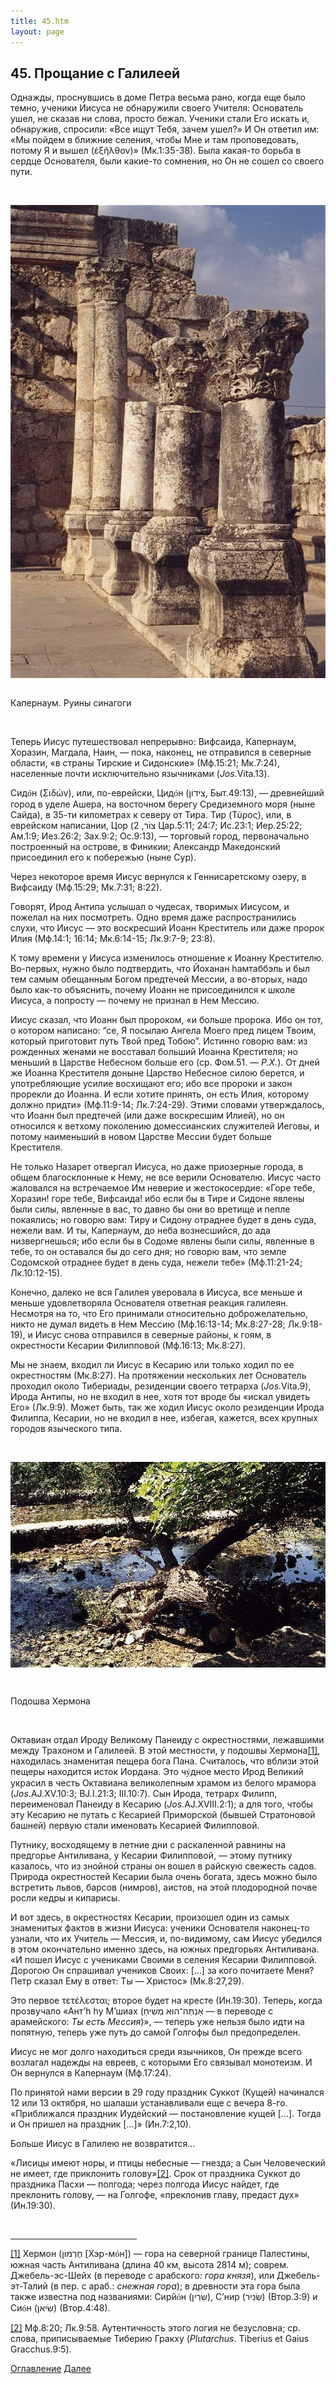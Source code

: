 ```yaml
---
title: 45.htm
layout: page
---
```




<title>Руслан Хазарзар. Сын Человеческий. Глава сорок пятая</title>


<h2>45. Прощание с Галилеей</h2>

<p>Однажды, проснувшись в доме Петра весьма рано, когда еще было темно, ученики
Иисуса не обнаружили своего Учителя: Основатель ушел, не сказав ни слова,
просто бежал. Ученики стали Его искать и, обнаружив, спросили: «Все ищут Тебя,
зачем ушел?» И Он ответил им: «Мы пойдем в ближние селения, чтобы Мне и там
проповедовать, потому Я и вышел (<span
class=g>&#7952;&#958;&#8134;&#955;&#952;&#959;&#957;</span>)» (Мк.1:35-38).
Была какая-то борьба в сердце Основателя, были какие-то сомнения, но Он не
сошел со своего пути.</p>

<p class=c>&nbsp;</p>
<p class=c><img src="design/kphrnhm4.jpg" alt="Капернаум"
align="center" border="0"></p>
<p class=c><br>Капернаум. Руины синагоги</p>
<p class=c>&nbsp;</p>

<p>Теперь Иисус путешествовал непрерывно: Вифсаида, Капернаум, Хоразин,
Магдала, Наин, — пока, наконец, не отправился в северные области, «в страны
Тирские и Сидонские» (Мф.15:21; Мк.7:24), населенные почти исключительно
язычниками (<i>Jos.</i>Vita.13).</p>

<p>Сид<font face="Times New Roman">&oacute;</font>н (<span
class=g>&#931;&#953;&#948;&#974;&#957;</span>), или, по-еврейски, Цид<font
face="Times New Roman">&oacute;</font>н (<span
dir=RTL></span>&#1510;&#1460;&#1497;&#1491;&#1493;&#1465;&#1503;<span
dir=LTR></span>, Быт.49:13), — древнейший город в уделе Ашера, на восточном
берегу Средиземного моря (ныне Сайда), в 35-ти километрах к северу от Тира. Тир
(<span class=g>&#932;&#973;&#961;&#959;&#962;</span>), или, в еврейском
написании, Цор (<span
dir=RTL></span>&#1510;&#1493;&#1465;&#1512;<span dir=LTR></span>,
2&nbsp;Цар.5:11; 24:7; Ис.23:1; Иер.25:22; Ам.1:9; Иез.26:2; Зах.9:2; Ос.9:13), —
торговый город, первоначально построенный на острове, в Финикии; Александр
Македонский присоединил его к побережью (ныне Сур).</p>

<p style='margin-bottom:6.0pt'>Через некоторое время Иисус вернулся к
Геннисаретскому озеру, в Вифсаиду (Мф.15:29; Мк.7:31; 8:22).</p>

<p>Говорят, Ирод Антипа услышал о чудесах, творимых Иисусом, и пожелал на них
посмотреть. Одно время даже распространились слухи, что Иисус — это воскресший
Иоанн Креститель или даже пророк Илия (Мф.14:1; 16:14; Мк.6:14-15; Лк.9:7-9;
23:8).</p>

<p>К тому времени у Иисуса изменилось отношение к Иоанну Крестителю. Во-первых,
нужно было подтвердить, что Йоханан hамтаббэль и был тем самым обещанным Богом
предтечей Мессии, а во-вторых, надо было как-то объяснить, почему Иоанн не
присоединился к школе Иисуса, а попросту — почему не признал в Нем Мессию.</p>

<p style='margin-bottom:6.0pt'>Иисус сказал, что Иоанн был пророком, «и больше
пророка. Ибо он тот, о котором написано: “се, Я посылаю Ангела Моего пред лицем
Твоим, который приготовит путь Твой пред Тобою”. Истинно говорю вам: из
рожденных женами не восставал больший Иоанна Крестителя; но меньший в Царстве
Небесном больше его (ср.&nbsp;Фом.51. — <i>Р.Х.</i>). От дней же Иоанна
Крестителя доныне Царство Небесное силою берется, и употребляющие усилие
восхищают его; ибо все пророки и закон прорекли до Иоанна. И если хотите
принять, он есть Илия, которому должно придти» (Мф.11:9-14; Лк.7:24-29). Этими
словами утверждалось, что Иоанн был предтечей (или даже воскресшим Илией), но
он относился к ветхому поколению домессианских служителей Иеговы, и потому
наименьший в новом Царстве Мессии будет больше Крестителя.</p>

<p>Не только Назарет отвергал Иисуса, но даже приозерные города, в общем
благосклонные к Нему, не все верили Основателю. Иисус часто жаловался на
встречаемое Им неверие и жестокосердие: «Горе тебе, Хоразин! горе тебе,
Вифсаида! ибо если бы в Тире и Сидоне явлены были силы, явленные в вас, то
давно бы они во вретище и пепле покаялись; но говорю вам: Тиру и Сидону
отраднее будет в день суда, нежели вам. И ты, Капернаум, до неба вознесшийся,
до ада низвергнешься; ибо если бы в Содоме явлены были силы, явленные в тебе,
то он оставался бы до сего дня; но говорю вам, что земле Содомской отраднее
будет в день суда, нежели тебе» (Мф.11:21-24; Лк.10:12-15).</p>

<p>Конечно, далеко не вся Галилея уверовала в Иисуса, все меньше и меньше
удовлетворяла Основателя ответная реакция галилеян. Несмотря на то, что Его
принимали относительно доброжелательно, никто не думал видеть в Нем Мессию
(Мф.16:13-14; Мк.8:27-28; Лк.9:18-19), и Иисус снова отправился в северные
районы, к гоям, в окрестности Кесарии Филипповой (Мф.16:13; Мк.8:27).</p>

<p>Мы не знаем, входил ли Иисус в Кесарию или только ходил по ее окрестностям
(Мк.8:27). На протяжении нескольких лет Основатель проходил около Тибериады,
резиденции своего тетрарха (<i>Jos.</i>Vita.9), Ирода Антипы, но не входил в
нее, хотя тот вроде бы «искал увидеть Его» (Лк.9:9). Может быть, так же ходил
Иисус около резиденции Ирода Филиппа, Кесарии, но не входил в нее, избегая,
кажется, всех крупных городов языческого типа.</p>

<p class=c>&nbsp;</p>
<p class=c><img src="design/chermon.jpg" alt="Подошва Хермона"
align="center"></p>
<p class=c>&nbsp;</p>
<p class=c>Подошва Хермона</p>
<p class=c>&nbsp;</p>

<p>Октавиан отдал Ироду Великому Панеиду с окрестностями, лежавшими между
Трахоном и Галилеей. В этой местности, у подошвы Хермона<a href="#_ftn1"
name="_ftnref1">[1]</a>, находилась знаменитая пещера бога Пана. Считалось, что
вблизи этой пещеры находится исток Иордана. Это ч<font
face="Times New Roman">&yacute;</font>дное место Ирод Великий украсил в честь
Октавиана великолепным храмом из белого мрамора (<i>Jos.</i>AJ.XV.10:3;
BJ.I.21:3; III.10:7). Сын Ирода, тетрарх Филипп, переименовал Панеиду в Кесарию
(<i>Jos.</i>AJ.XVIII.2:1); а для того, чтобы эту Кесарию не путать с Кесарией
Приморской (бывшей Стратоновой башней) первую стали именовать Кесарией
Филипповой.</p>

<p style='margin-bottom:6.0pt'>Путнику, восходящему в летние дни с раскаленной
равнины на предгорье Антиливана, у Кесарии Филипповой, — этому путнику
казалось, что из знойной страны он вошел в райскую свежесть садов. Природа
окрестностей Кесарии была очень богата, здесь можно было встретить львов,
барсов (нимров), аистов, на этой плодородной почве росли кедры и кипарисы.</p>

<p>И вот здесь, в окрестностях Кесарии, произошел один из самых знаменитых
фактов в жизни Иисуса: ученики Основателя наконец-то узнали, что их Учитель —
Мессия, и, по-видимому, сам Иисус убедился в этом окончательно именно здесь, на
южных предгорьях Антиливана. «И пошел Иисус с учениками Своими в селения
Кесарии Филипповой. Дорогою Он спрашивал учеников Своих: [...] за кого
почитаете Меня? Петр сказал Ему в ответ: Ты — Христос» (Мк.8:27,29).</p>

<p style='margin-bottom:6.0pt'>Это первое <span
class=g>&#964;&#949;&#964;&#941;&#955;&#949;&#963;&#964;&#945;&#953;</span>;
второе будет на кресте (Ин.19:30). Теперь, когда прозвучало «Ант’h hу М’шиах
<span dir=RTL>&#1488;&#1463;&#1504;&#1456;&#1514;&#1468;&#1456;&#1492;&#1470;&#1492;&#1493;&#1468;&#1488;&nbsp;&#1502;&#1456;&#1513;&#1473;&#1460;&#1497;&#1495;&#1463;)</span><span
dir=LTR></span><span dir=LTR></span> — в переводе с арамейского: <i>Ты есть
Мессия</i>)», — теперь уже нельзя было идти на попятную, теперь уже путь до
самой Голгофы был предопределен.</p>

<p>Иисус не мог долго находиться среди язычников, Он прежде всего возлагал
надежды на евреев, с которыми Его связывал монотеизм. И Он вернулся в Капернаум
(Мф.17:24).</p>

<p>По принятой нами версии в&nbsp;29&nbsp;году праздник Суккот (Кущей)
начинался 12&nbsp;или&nbsp;13&nbsp;октября, но шалаши устанавливали еще с
вечера 8-го. «Приближался праздник Иудейский — постановление кущей&nbsp;[...].
Тогда и Он пришел на праздник&nbsp;[...]» (Ин.7:2,10).</p>

<p>Больше Иисус в Галилею не возвратится...</p>

<p>«Лисицы имеют норы, и птицы небесные — гнезда; а Сын Человеческий не имеет,
где приклонить голову»<a href="#_ftn2" name="_ftnref2">[2]</a>. Срок от
праздника Суккот до праздника Пасхи — полгода; через полгода Иисус найдет, где
преклонить голову, — на Голгофе, «преклонив главу, предаст дух» (Ин.19:30).</p>
<p>&nbsp;</p>

<hr align="left" width="40%">

<p class=s><a href="#_ftnref1" name="_ftn1">[1]</a> Хермон (<span
dir=RTL></span>&#1495;&#1462;&#1512;&#1456;&#1502;&#1493;&#1465;&#1503;<span
dir=LTR></span> [Хэр-м<font
face="Times New Roman">&oacute;</font>н]) — гора на северной границе Палестины,
южная часть Антиливана (длина 40&nbsp;км, высота 2814&nbsp;м); соврем.
Джебель-эс-Шейх (в переводе с арабского: <i>гора князя</i>), или
Джебель-эт-Талий (в пер. с араб.: <i>снежная гора</i>); в древности эта гора
была также известна под названиями: Сирй<font
face="Times New Roman">&oacute;</font>н (<span
dir=RTL></span>&#1513;&#1474;&#1460;&#1512;&#1456;&#1497;&#1503;<span
dir=LTR></span>), С’нир (<span
dir=RTL></span>&#1513;&#1474;&#1456;&#1504;&#1460;&#1497;&#1512;<span
dir=LTR></span>) (Втор.3:9) и Си<font
face="Times New Roman">&oacute;</font>н (<span
dir=RTL></span>&#1513;&#1474;&#1460;&#1497;&#1488;&#1503;<span
dir=LTR></span>) (Втор.4:48).</p>

<p class=s><a href="#_ftnref2" name="_ftn2">[2]</a> Мф.8:20; Лк.9:58.
Аутентичность этого логия не безусловна; ср. слова, приписываемые Тиберию
Гракху (<i>Plutarchus</i>. Tiberius et Gaius Gracchus.9:5).</p>

<a href="index">Оглавление</a> <a href="46">Далее</a>

